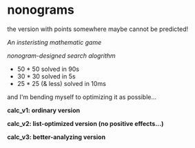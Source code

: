 # nonograms

the version with points somewhere maybe cannot be predicted!

_An insteristing mathematic game_

_nonogram-designed search alogrithm_

- 50 * 50          solved in 90s
- 30 * 30          solved in 5s
- 25 * 25 (& less) solved in 10ms

and I'm bending myself to optimizing it as possible...

**calc_v1: ordinary version**

**calc_v2: list-optimized version (no positive effects...)**

**calc_v3: better-analyzing version**
